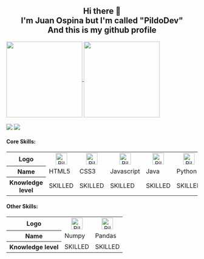 
<div align="center">
<h2>Hi there 👋<br>
  I'm Juan Ospina but I'm called "PildoDev"<br>
And this is my github profile</h2>
</div>

<a href="https://github.com/anuraghazra/github-readme-stats" target="_blank">
  <img height=200 align="center" src="https://github-readme-stats.vercel.app/api?username=PildoDev&show_icons=true&theme=github_dark" />
</a>
<a href="https://github.com/anuraghazra/github-readme-stats" target="_blank">
  <img height=200 align="center" src="https://github-readme-stats.vercel.app/api/top-langs/?username=PildoDev&hide=ShaderLab,HLSL&theme=github_dark" />
</a>
<div>
  <br>
<a href="mailto:pildo.dev" target="_blank"><img src="https://img.shields.io/badge/-Gmail-%23333?style=for-the-badge&logo=gmail&logoColor=white"></a>
<a href="https://www.linkedin.com/in/pildodev/" target="_blank"><img src="https://img.shields.io/badge/-LinkedIn-%230077B5?style=for-the-badge&logo=linkedin&logoColor=white"></a>
</div>

<div>
<h4>Core Skills:</h4>
  <table>
    <tr>
      <th>Logo</th>
      <td align="center"><img width="30" height="30" alt="PildoDev-HTML"  src="https://cdn.jsdelivr.net/gh/devicons/devicon/icons/html5/html5-original.svg"></td>
      <td align="center"><img width="30" height="30" alt="PildoDev-CSS" src="https://cdn.jsdelivr.net/gh/devicons/devicon/icons/css3/css3-original.svg"></td>
      <td align="center"><img width="30" height="30" alt="PildoDev-Javascript" src="https://cdn.jsdelivr.net/gh/devicons/devicon/icons/javascript/javascript-original.svg"></td>
      <td align="center"><img width="30" height="30" alt="PildoDev-Java" src="https://cdn.jsdelivr.net/gh/devicons/devicon/icons/java/java-original.svg"></td>
      <td align="center"><img width="30" height="30" alt="PildoDev-Python" src="https://cdn.jsdelivr.net/gh/devicons/devicon/icons/python/python-original.svg"></td>
      <td align="center"><img width="30" height="30" alt="PildoDev-Angular" src="https://cdn.jsdelivr.net/gh/devicons/devicon/icons/angularjs/angularjs-original.svg"></td>
      <td align="center"><img width="30" height="30" alt="PildoDev-" src="https://cdn.jsdelivr.net/gh/devicons/devicon/icons/react/react-original.svg"></td>
      <td align="center"><img width="30" height="30" alt="PildoDev-Laravel" src="https://cdn.jsdelivr.net/gh/devicons/devicon/icons/laravel/laravel-plain.svg"></td>
      <td align="center"><img width="30" height="30" alt="PildoDev-Wordpress" src="https://cdn.jsdelivr.net/gh/devicons/devicon/icons/wordpress/wordpress-plain.svg"></td>
      <td align="center"><img width="30" height="30" alt="PildoDev-Unity" src="https://www.vectorlogo.zone/logos/unity3d/unity3d-icon.svg"></td>
    </tr>
    <tr>
      <th>Name</th>
      <td>HTML5</td>
      <td>CSS3</td>
      <td>Javascript</td>
      <td>Java</td>
      <td>Python</td>
      <td>Angular</td>
      <td>React</td>
      <td>Laravel</td>
      <td>Wordpress</td>
      <td>Unity</td>
    </tr>
    <tr>
      <th>Knowledge level</th>
      <td>SKILLED</td>
      <td>SKILLED</td>
      <td>SKILLED</td>
      <td>SKILLED</td>
      <td>SKILLED</td>
      <td>SKILLED</td>
      <td>SKILLED</td>
      <td>SKILLED</td>
      <td>SKILLED</td>
      <td>SKILLED</td>
    </tr>
  </table>
</div>

<div>
<h4>Other Skills:</h4>
  <table>
    <tr>
      <th>Logo</th>
      <td align="center"><img width="30" height="30" alt="PildoDev-Numpy" src="https://cdn.jsdelivr.net/gh/devicons/devicon/icons/numpy/numpy-original.svg"></td>
      <td align="center"><img width="30" height="30" alt="PildoDev-Pandas" src="https://cdn.jsdelivr.net/gh/devicons/devicon/icons/pandas/pandas-original.svg"></td>
    </tr>
    <tr>
      <th>Name</th>
      <td>Numpy</td>
      <td>Pandas</td>
    </tr>
    <tr>
      <th>Knowledge level</th>
      <td>SKILLED</td>
      <td>SKILLED</td>
    </tr>
  </table>
</div>

<!--
**PildoDev/PildoDev** is a ✨ _special_ ✨ repository because its `README.md` (this file) appears on your GitHub profile.

Here are some ideas to get you started:

- 🔭 I’m currently working on ...
- 🌱 I’m currently learning ...
- 👯 I’m looking to collaborate on ...
- 🤔 I’m looking for help with ...
- 💬 Ask me about ...
- 📫 How to reach me: ...
- 😄 Pronouns: ...
- ⚡ Fun fact: ...
-->

